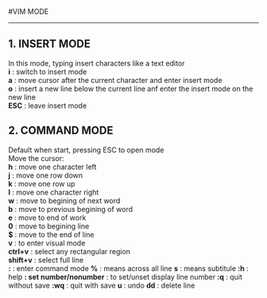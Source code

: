 #VIM MODE
_______________
## 1. INSERT MODE
In this mode, typing insert characters like a text editor   
**i** : switch to insert mode  
**a** : move cursor after the current character and enter insert mode  
**o** : insert a new line below the current line anf enter the insert mode on the new line  
**ESC** : leave insert mode   

## 2. COMMAND MODE
Default when start, pressing ESC to open mode  
Move the cursor:  
**h** : move one character left  
**j** : move one row down  
**k** : move one row up  
**l** : move one character right  
**w** : move to begining of next word  
**b** : move to previous begining of word  
**e** : move to end of work  
**0** : move to begining line  
**$** : move to the end of line  
**v** : to enter visual mode   
**ctrl+v** : select any rectangular region  
**shift+v** : select full line  
**:** : enter command mode
**%** : means across all line
**s** : means subtitule
**:h** : help
**: set number/nonumber** : to set/unset display line number
**:q** : quit without save
**:wq** : quit with save
**u** : undo
**dd** : delete line
